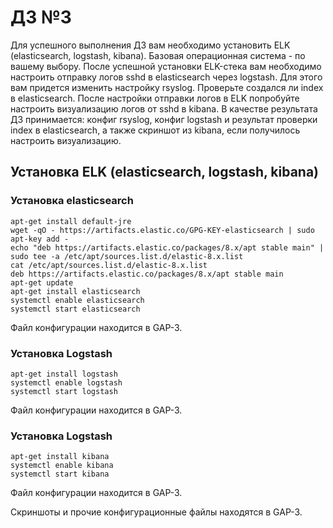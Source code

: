 # ДЗ №3

Для успешного выполнения ДЗ вам необходимо установить ELK (elasticsearch, logstash, kibana).
Базовая операционная система - по вашему выбору.
После успешной установки ELK-стека вам необходимо настроить отправку логов sshd в elasticsearch через logstash.
Для этого вам придется изменить настройку rsyslog.
Проверьте создался ли index в elasticsearch.
После настройки отправки логов в ELK попробуйте настроить визуализацию логов от sshd в kibana.
В качестве результата ДЗ принимается: конфиг rsyslog, конфиг logstash и результат проверки index в elasticsearch, а также скриншот из kibana, если получилось настроить визуализацию.

## Установка ELK (elasticsearch, logstash, kibana)
### Установка elasticsearch
```
apt-get install default-jre
wget -qO - https://artifacts.elastic.co/GPG-KEY-elasticsearch | sudo apt-key add -
echo "deb https://artifacts.elastic.co/packages/8.x/apt stable main" | sudo tee -a /etc/apt/sources.list.d/elastic-8.x.list
cat /etc/apt/sources.list.d/elastic-8.x.list
deb https://artifacts.elastic.co/packages/8.x/apt stable main
apt-get update
apt-get install elasticsearch
systemctl enable elasticsearch
systemctl start elasticsearch
```
Файл конфигурации находится в GAP-3.

### Установка Logstash
```
apt-get install logstash
systemctl enable logstash
systemctl start logstash
```
Файл конфигурации находится в GAP-3.

### Установка Logstash
```
apt-get install kibana
systemctl enable kibana
systemctl start kibana
```
Файл конфигурации находится в GAP-3.

Скриншоты и прочие конфигурационные файлы находятся в GAP-3.
